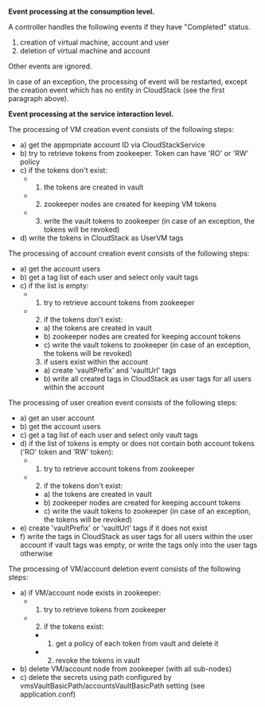 **Event processing at the consumption level.** <br />

A controller handles the following events if they have "Completed" status. 
1) creation of virtual machine, account and user
2) deletion of virtual machine and account 

Other events are ignored. <br />

In case of an exception, the processing of event will be restarted, except the creation event which has no entity in CloudStack (see the first paragraph above). <br />


**Event processing at the service interaction level.** <br />

The processing of VM creation event consists of the following steps: <br />
  * a) get the appropriate account ID via CloudStackService <br />
  * b) try to retrieve tokens from zookeeper. Token can have 'RO' or 'RW' policy <br />
  * c) if the tokens don't exist: <br />
    * 1) the tokens are created in vault <br />
    * 2) zookeeper nodes are created for keeping VM tokens <br />
    * 3) write the vault tokens to zookeeper (in case of an exception, the tokens will be revoked) <br />
  * d) write the tokens in CloudStack as UserVM tags <br />

The processing of account creation event consists of the following steps: <br />
  * a) get the account users <br />
  * b) get a tag list of each user and select only vault tags <br />
  * с) if the list is empty: <br />
    * 1) try to retrieve account tokens from zookeeper <br />
    * 2) if the tokens don't exist: <br />
      * a) the tokens are created in vault <br />
      * b) zookeeper nodes are created for keeping account tokens <br />
      * c) write the vault tokens to zookeeper (in case of an exception, the tokens will be revoked) <br />
      3) if users exist within the account
      * a) create 'vaultPrefix' and 'vaultUrl' tags <br />
      * b) write all created tags in CloudStack as user tags for all users within the account  <br />

The processing of user creation event consists of the following steps: <br />
  * a) get an user account <br />
  * b) get the account users <br />
  * c) get a tag list of each user and select only vault tags <br />
  * d) if the list of tokens is empty or does not contain both account tokens ('RO' token and 'RW' token): <br />
    * 1) try to retrieve account tokens from zookeeper <br />
    * 2) if the tokens don't exist: <br />
      * a) the tokens are created in vault <br />
      * b) zookeeper nodes are created for keeping account tokens <br />
      * c) write the vault tokens to zookeeper (in case of an exception, the tokens will be revoked) <br />
  * e) create 'vaultPrefix' or 'vaultUrl' tags if it does not exist <br />
  * f) write the tags in CloudStack as user tags for all users within the user account if vault tags was empty, or write the tags only into the user tags otherwise  <br />

The processing of VM/account deletion event consists of the following steps: <br />
  * a) if VM/account node exists in zookeeper: <br />
    * 1) try to retrieve tokens from zookeeper <br />
    * 2) if the tokens exist: <br />
      * 1) get a policy of each token from vault and delete it <br />
      * 2) revoke the tokens in vault <br />
  * b) delete VM/account node from zookeeper (with all sub-nodes) <br />
  * c) delete the secrets using path configured by vmsVaultBasicPath/accountsVaultBasicPath setting (see application.conf) <br />
